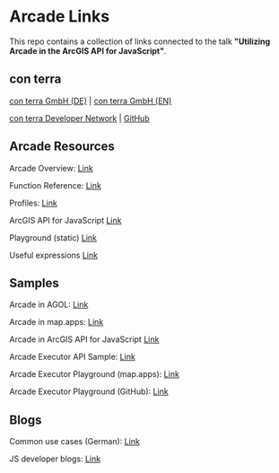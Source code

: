 # Arcade Links

This repo contains a collection of links connected to the talk **"Utilizing Arcade in the ArcGIS API for JavaScript"**.


## con terra

[con terra GmbH (DE)](https://www.conterra.de/) | 
[con terra GmbH (EN)](https://www.con-terra.com/)

[con terra Developer Network](https://developernetwork.conterra.de/) | 
[GitHub](https://github.com/conterra)


## Arcade Resources

Arcade Overview: [Link](https://developers.arcgis.com/arcade/)

Function Reference: [Link](https://developers.arcgis.com/arcade/function-reference/)

Profiles: [Link](https://developers.arcgis.com/arcade/guide/profiles)

ArcGIS API for JavaScript [Link](https://developers.arcgis.com/javascript/latest/arcade/)

Playground (static) [Link](https://developers.arcgis.com/arcade/playground/)

Useful expressions [Link](https://github.com/Esri/arcade-expressions)


## Samples

Arcade in AGOL: [Link](https://ct.maps.arcgis.com/apps/mapviewer/index.html?webmap=6f907432269649ec881915690f9503da)

Arcade in map.apps: [Link](https://demos.conterra.de/mapapps/resources/apps/arcade_sample_us/index.html?lang=en)

Arcade in ArcGIS API for JavaScript [Link](https://codepen.io/m-scherpi/pen/jOKmxEW?editors=1000)

Arcade Executor API Sample: [Link](https://developers.arcgis.com/javascript/latest/sample-code/arcade-execute-chart/)

Arcade Executor Playground (map.apps): [Link](https://demos.conterra.de/mapapps/resources/apps/downloads_arcade_executor/index.html?lang=en) 

Arcade Executor Playground (GitHub): [Link](https://github.com/conterra/mapapps-arcade-executor)


## Blogs

Common use cases (German): [Link](https://arcgis.esri.de/arcade-in-arcgis-online-4-4/)

JS developer blogs: [Link](https://developers.arcgis.com/javascript/latest/blogs/#arcade)
